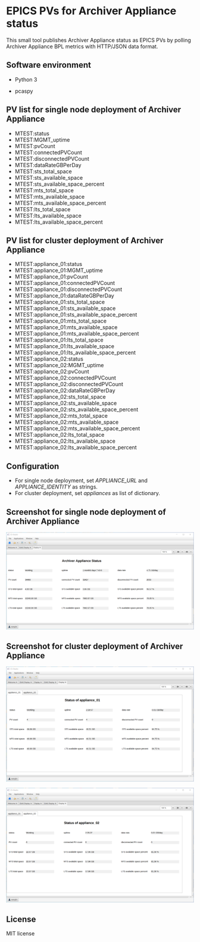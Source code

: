 # EPICS PVs for Archiver Appliance status

This small tool publishes Archiver Appliance status as EPICS PVs by polling Archiver Appliance BPL metrics with HTTP/JSON data format.

## Software environment

* Python 3

* pcaspy

## PV list for single node deployment of Archiver Appliance

* MTEST:status
* MTEST:MGMT_uptime
* MTEST:pvCount
* MTEST:connectedPVCount
* MTEST:disconnectedPVCount
* MTEST:dataRateGBPerDay
* MTEST:sts_total_space
* MTEST:sts_available_space
* MTEST:sts_available_space_percent
* MTEST:mts_total_space
* MTEST:mts_available_space
* MTEST:mts_available_space_percent
* MTEST:lts_total_space
* MTEST:lts_available_space
* MTEST:lts_available_space_percent

## PV list for cluster deployment of Archiver Appliance

* MTEST:appliance_01:status
* MTEST:appliance_01:MGMT_uptime
* MTEST:appliance_01:pvCount
* MTEST:appliance_01:connectedPVCount
* MTEST:appliance_01:disconnectedPVCount
* MTEST:appliance_01:dataRateGBPerDay
* MTEST:appliance_01:sts_total_space
* MTEST:appliance_01:sts_available_space
* MTEST:appliance_01:sts_available_space_percent
* MTEST:appliance_01:mts_total_space
* MTEST:appliance_01:mts_available_space
* MTEST:appliance_01:mts_available_space_percent
* MTEST:appliance_01:lts_total_space
* MTEST:appliance_01:lts_available_space
* MTEST:appliance_01:lts_available_space_percent
* MTEST:appliance_02:status
* MTEST:appliance_02:MGMT_uptime
* MTEST:appliance_02:pvCount
* MTEST:appliance_02:connectedPVCount
* MTEST:appliance_02:disconnectedPVCount
* MTEST:appliance_02:dataRateGBPerDay
* MTEST:appliance_02:sts_total_space
* MTEST:appliance_02:sts_available_space
* MTEST:appliance_02:sts_available_space_percent
* MTEST:appliance_02:mts_total_space
* MTEST:appliance_02:mts_available_space
* MTEST:appliance_02:mts_available_space_percent
* MTEST:appliance_02:lts_total_space
* MTEST:appliance_02:lts_available_space
* MTEST:appliance_02:lts_available_space_percent

## Configuration

* For single node deployment, set *APPLIANCE_URL* and *APPLIANCE_IDENTITY* as strings.
* For cluster deployment, set *appliances* as list of dictionary.

## Screenshot for single node deployment of Archiver Appliance

![Alt text](screenshots/single_node.png?raw=true "Title")

## Screenshot for cluster deployment of Archiver Appliance

![Alt text](screenshots/cluster_node_01.png?raw=true "Title")

![Alt text](screenshots/cluster_node_02.png?raw=true "Title")

## License
MIT license